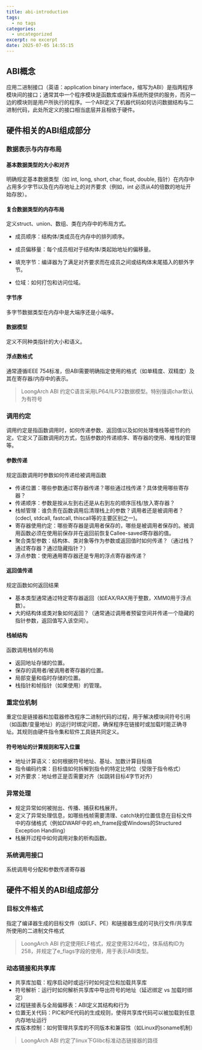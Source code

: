 ```yaml
---
title: abi-introduction
tags:
  - no tags
categories:
  - uncategorized
excerpt: no excerpt
date: 2025-07-05 14:55:15
---
```

## ABI概念
应用二进制接口（英语：application binary interface，缩写为ABI）是指两程序模块间的接口；通常其中一个程序模块是函数库或操作系统所提供的服务，而另一边的模块则是用户所执行的程序。一个ABI定义了机器代码如何访问数据结构与二进制代码，此处所定义的接口相当底层并且相依于硬件。

## 硬件相关的ABI组成部分
### 数据表示与内存布局
#### 基本数据类型的大小和对齐
明确规定基本数据类型（如 int, long, short, char, float, double, 指针）在内存中占用多少字节以及在内存地址上的对齐要求（例如，int 必须从4的倍数的地址开始存放）。

#### 复合数据类型的内存布局
定义struct、union、数组、类在内存中的布局方式。

- 成员顺序：结构体/类成员在内存中的排列顺序。

- 成员偏移量：每个成员相对于结构体/类起始地址的偏移量。

- 填充字节：编译器为了满足对齐要求而在成员之间或结构体末尾插入的额外字节。

- 位域：如何打包和访问位域。

#### 字节序
多字节数据类型在内存中是大端序还是小端序。

#### 数据模型
定义不同种类指针的大小和语义。

#### 浮点数格式
通常遵循IEEE 754标准，但ABI需要明确指定使用的格式（如单精度、双精度）及其在寄存器/内存中的表示。


> LoongArch ABI 约定C语言采用LP64/ILP32数据模型。特别强调char默认为有符号

### 调用约定
调用约定是指函数调用时，如何传递参数、返回值以及如何处理堆栈等细节的约定。它定义了函数调用的方式，包括参数的传递顺序、寄存器的使用、堆栈的管理等。

#### 参数传递
规定函数调用时参数如何传递给被调用函数
- 传递位置：哪些参数通过寄存器传递？哪些通过栈传递？具体使用哪些寄存器？
- 传递顺序：参数是按从左到右还是从右到左的顺序压栈/放入寄存器？
- 栈帧管理：谁负责在函数调用后清理栈上的参数？调用者还是被调用者？(cdecl, stdcall, fastcall, thiscall等的主要区别之一)。
- 寄存器使用约定：哪些寄存器是调用者保存的，哪些是被调用者保存的。被调用函数必须在使用前保存并在返回前恢复Callee-saved寄存器的值。
- 聚合类型参数：结构体、类对象等作为参数或返回值时如何传递？（通过栈？通过寄存器？通过隐藏指针？）
- 浮点参数：使用通用寄存器还是专用的浮点寄存器传递？

#### 返回值传递
规定函数如何返回结果
- 基本类型通常通过特定寄存器返回（如EAX/RAX用于整数，XMM0用于浮点数）。
- 大的结构体或类对象如何返回？（通常通过调用者预留空间并传递一个隐藏的指针参数，返回值写入该空间）。

#### 栈帧结构
函数调用栈帧的布局
- 返回地址存储的位置。
- 保存的调用者/被调用者寄存器的位置。
- 局部变量和临时存储的位置。
- 栈指针和帧指针（如果使用）的管理。


### 重定位机制
重定位是链接器和加载器修改程序二进制代码的过程，用于解决模块间符号引用（如函数/变量地址）的运行时绑定问题，确保程序在链接时或加载时能正确寻址。其规则由硬件指令集和软件工具链共同定义。
#### 符号地址的计算规则和写入位置
- 地址计算语义：如何根据符号地址、基址、加数计算目标值
- 指令编码约束：目标值如何拆解到指令的特定比特位（受限于指令格式）
- 对齐要求：地址修正是否需要对齐（如跳转目标4字节对齐）


### 异常处理
- 规定异常如何被抛出、传播、捕获和栈展开。
- 定义了异常处理信息，如哪些栈帧需要清理、catch块的位置信息在目标文件中的存储格式（例如DWARF中的.eh_frame段或Windows的Structured Exception Handling）
- 栈展开过程中如何调用对象的析构函数。


### 系统调用接口
系统调用号分配和参数传递寄存器


## 硬件不相关的ABI组成部分
### 目标文件格式
指定了编译器生成的目标文件（如ELF、PE）和链接器生成的可执行文件/共享库所使用的二进制文件格式

> LoongArch ABI 约定使用ELF格式，规定使用32/64位，体系结构ID为258，并规定了e_flags字段的使用，用于表示ABI类型。


### 动态链接和共享库
- 共享库加载：程序启动时或运行时如何定位和加载共享库
- 符号解析：运行时如何解析共享库中导出符号的地址（延迟绑定 vs 加载时绑定）
- 过程链接表与全局偏移表：ABI定义其结构和行为
- 位置无关代码：PIC和PIE代码的生成规则，使得共享库代码可以被加载到任意内存地址运行
- 库版本控制：如何管理共享库的不同版本和兼容性（如Linux的soname机制）

> LoongArch ABI 约定了linux下Glibc标准动态链接器的路径